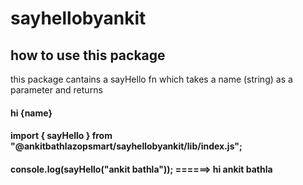 # sayhellobyankit

<h2>how to use this package</h2>
<p> this package cantains a sayHello fn which takes a name (string) as a parameter and returns 
<h4>hi {name}</h4>

#### import { sayHello } from "@ankitbathlazopsmart/sayhellobyankit/lib/index.js";

####  console.log(sayHello("ankit bathla")); ======> hi ankit bathla
